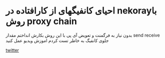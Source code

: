 # احیای کانفیگهای از کارافتاده در nekorayبا روش proxy chain

بدون نیاز به فرگمنت و تعویض آی پی
با این روش بکارش انداختم
مقدار send receive
جلوی کانفیگ به خاطر  تست کردم 
اموزش ویدیو عمل کنید

[twitter](https://twitter.com/horizonbehind2/status/1786303138858750181)
